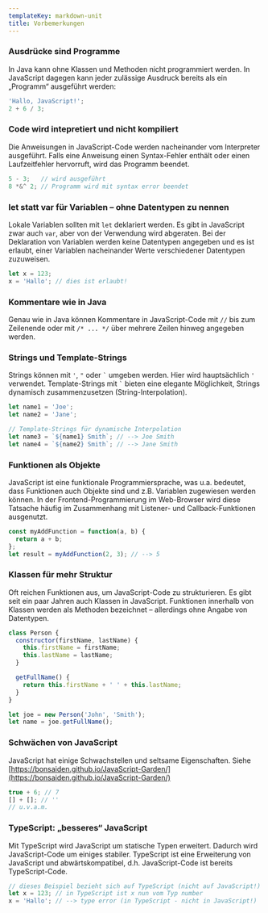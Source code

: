 ```yaml
---
templateKey: markdown-unit
title: Vorbemerkungen
---
```


### Ausdrücke sind Programme

In Java kann ohne Klassen und Methoden nicht programmiert werden.
In JavaScript dagegen kann jeder zulässige Ausdruck bereits als
ein „Programm“ ausgeführt werden:

```js
'Hallo, JavaScript!';
2 + 6 / 3;
```

### Code wird intepretiert und nicht kompiliert

Die Anweisungen in JavaScript-Code werden nacheinander vom Interpreter ausgeführt.
Falls eine Anweisung einen Syntax-Fehler enthält oder einen Laufzeitfehler hervorruft,
wird das Programm beendet.

```js
5 - 3;   // wird ausgeführt
8 *&^ 2; // Programm wird mit syntax error beendet
```

### let statt var für Variablen – ohne Datentypen zu nennen

Lokale Variablen sollten mit `let` deklariert werden. Es gibt
in JavaScript zwar auch `var`, aber von der Verwendung wird abgeraten.
Bei der Deklaration von Variablen werden keine Datentypen angegeben und
es ist erlaubt, einer Variablen nacheinander Werte verschiedener Datentypen
zuzuweisen.

```js
let x = 123;
x = 'Hallo'; // dies ist erlaubt!
```

### Kommentare wie in Java

Genau wie in Java können Kommentare in JavaScript-Code mit `//` bis zum Zeilenende
oder mit `/* ... */` über mehrere Zeilen hinweg angegeben werden.

### Strings und Template-Strings

Strings können mit `'`, `"` oder `` ` `` umgeben werden. Hier wird hauptsächlich `'` verwendet. Template-Strings mit `` ` `` bieten eine elegante
Möglichkeit, Strings dynamisch zusammenzusetzen (String-Interpolation).

```js
let name1 = 'Joe';
let name2 = 'Jane';

// Template-Strings für dynamische Interpolation
let name3 = `${name1} Smith`; // --> Joe Smith
let name4 = `${name2} Smith`; // --> Jane Smith
```

### Funktionen als Objekte

JavaScript ist eine funktionale Programmiersprache, was u.a. bedeutet, dass
Funktionen auch Objekte sind und z.B. Variablen zugewiesen werden können.
In der Frontend-Programmierung im Web-Browser wird diese Tatsache häufig im
Zusammenhang mit Listener- und Callback-Funktionen ausgenutzt.

```js
const myAddFunction = function(a, b) {
  return a + b;
};
let result = myAddFunction(2, 3); // --> 5
```

### Klassen für mehr Struktur

Oft reichen Funktionen aus, um JavaScript-Code zu strukturieren.
Es gibt seit ein paar Jahren auch Klassen in JavaScript. Funktionen innerhalb
von Klassen werden als Methoden bezeichnet – allerdings ohne Angabe
von Datentypen.

```js
class Person {
  constructor(firstName, lastName) {
    this.firstName = firstName;
    this.lastName = lastName;
  }

  getFullName() {
    return this.firstName + ' ' + this.lastName;
  }
}

let joe = new Person('John', 'Smith');
let name = joe.getFullName();
```

### Schwächen von JavaScript

JavaScript hat einige Schwachstellen und seltsame Eigenschaften.
Siehe [https://bonsaiden.github.io/JavaScript-Garden/](https://bonsaiden.github.io/JavaScript-Garden/)

```js
true + 6; // 7
[] + []; // ''
// u.v.a.m.
```

### TypeScript: „besseres“ JavaScript

Mit TypeScript wird JavaScript um statische Typen erweitert.
Dadurch wird JavaScript-Code um einiges stabiler. TypeScript ist
eine Erweiterung von JavaScript und abwärtskompatibel, d.h.
JavaScript-Code ist bereits TypeScript-Code.

```js
// dieses Beispiel bezieht sich auf TypeScript (nicht auf JavaScript!)
let x = 123; // in TypeScript ist x nun vom Typ number
x = 'Hallo'; // --> type error (in TypeScript - nicht in JavaScript!)
```
